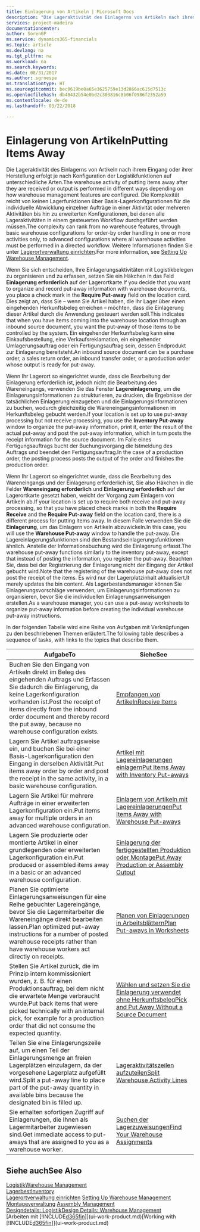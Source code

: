 ```yaml
---
title: Einlagerung von Artikeln | Microsoft Docs
description: "Die Lageraktivität des Einlagerns von Artikeln nach ihrem Eingang oder ihrer Herstellung erfolgt je nach Konfiguration der Logistikfunktionen auf unterschiedliche Arten."
services: project-madeira
documentationcenter: 
author: SorenGP
ms.service: dynamics365-financials
ms.topic: article
ms.devlang: na
ms.tgt_pltfrm: na
ms.workload: na
ms.search.keywords: 
ms.date: 08/31/2017
ms.author: sgroespe
ms.translationtype: HT
ms.sourcegitcommit: bec0619be0a65e3625759e13d2866ac615d7513c
ms.openlocfilehash: db48432b54e0bd2c303816c8b06f0986f2352a59
ms.contentlocale: de-de
ms.lasthandoff: 03/22/2018

---
```

# <a name="putting-items-away"></a><span data-ttu-id="ce114-103">Einlagerung von Artikeln</span><span class="sxs-lookup"><span data-stu-id="ce114-103">Putting Items Away</span></span>
<span data-ttu-id="ce114-104">Die Lageraktivität des Einlagerns von Artikeln nach ihrem Eingang oder ihrer Herstellung erfolgt je nach Konfiguration der Logistikfunktionen auf unterschiedliche Arten.</span><span class="sxs-lookup"><span data-stu-id="ce114-104">The warehouse activity of putting items away after they are received or output is performed in different ways depending on how warehouse management features are configured.</span></span> <span data-ttu-id="ce114-105">Die Komplexität reicht von keinen Lagerfunktionen über Basis-Lagerkonfigurationen für die individuelle Abwicklung einzelner Aufträge in einer Aktivität oder mehreren Aktivitäten bis hin zu erweiterten Konfigurationen, bei denen alle Lageraktivitäten in einem gesteuerten Workflow durchgeführt werden müssen.</span><span class="sxs-lookup"><span data-stu-id="ce114-105">The complexity can rank from no warehouse features, through basic warehouse configurations for order-by order handling in one or more activities only, to advanced configurations where all warehouse activities must be performed in a directed workflow.</span></span> <span data-ttu-id="ce114-106">Weitere Informationen finden Sie unter [Lagerortverwaltung einrichten](warehouse-setup-warehouse.md).</span><span class="sxs-lookup"><span data-stu-id="ce114-106">For more information, see [Setting Up Warehouse Management](warehouse-setup-warehouse.md).</span></span>

<span data-ttu-id="ce114-107">Wenn Sie sich entscheiden, Ihre Einlagerungsaktivitäten mit Logistikbelegen zu organisieren und zu erfassen, setzen Sie ein Häkchen in das Feld **Einlagerung erforderlich** auf der Lagerortkarte.</span><span class="sxs-lookup"><span data-stu-id="ce114-107">If you decide that you want to organize and record put-away information with warehouse documents, you place a check mark in the **Require Put-away** field on the location card.</span></span> <span data-ttu-id="ce114-108">Dies zeigt an, dass Sie – wenn Sie Artikel haben, die Ihr Lager über einen eingehenden Herkunftsbeleg erreichen – möchten, dass die Einlagerung dieser Artikel durch die Anwendung gesteuert werden soll.</span><span class="sxs-lookup"><span data-stu-id="ce114-108">This indicates that when you have items coming into the warehouse location through an inbound source document, you want the put-away of those items to be controlled by the system.</span></span> <span data-ttu-id="ce114-109">Ein eingehender Herkunftsbeleg kann eine Einkaufsbestellung, eine Verkaufsreklamation, ein eingehender Umlagerungsauftrag oder ein Fertigungsauftrag sein, dessen Endprodukt zur Einlagerung bereitsteht.</span><span class="sxs-lookup"><span data-stu-id="ce114-109">An inbound source document can be a purchase order, a sales return order, an inbound transfer order, or a production order whose output is ready for put-away.</span></span>  

<span data-ttu-id="ce114-110">Wenn Ihr Lagerort so eingerichtet wurde, dass die Bearbeitung der Einlagerung erforderlich ist, jedoch nicht die Bearbeitung des Wareneingangs, verwenden Sie das Fenster **Lagereinlagerung**, um die Einlagerungsinformationen zu strukturieren, zu drucken, die Ergebnisse der tatsächlichen Einlagerung einzugeben und die Einlagerungsinformationen zu buchen, wodurch gleichzeitig die Wareneingangsinformationen im Herkunftsbeleg gebucht werden.</span><span class="sxs-lookup"><span data-stu-id="ce114-110">If your location is set up to use put-away processing but not receive processing, you use the **Inventory Put-away** window to organize the put-away information, print it, enter the result of the actual put-away and post the put-away information, which in turn posts the receipt information for the source document.</span></span> <span data-ttu-id="ce114-111">Im Falle eines Fertigungsauftrags bucht der Buchungsvorgang die Istmeldung des Auftrags und beendet den Fertigungsauftrag.</span><span class="sxs-lookup"><span data-stu-id="ce114-111">In the case of a production order, the posting process posts the output of the order and finishes the production order.</span></span>

<span data-ttu-id="ce114-112">Wenn Ihr Lagerort so eingerichtet wurde, dass die Bearbeitung des Wareneingangs und der Einlagerung erforderlich ist, Sie also Häkchen in die Felder **Wareneingang erforderlich** und **Einlagerung erforderlich** auf der Lagerortkarte gesetzt haben, weicht der Vorgang zum Einlagern von Artikeln ab.</span><span class="sxs-lookup"><span data-stu-id="ce114-112">If your location is set up to require both receive and put-away processing, so that you have placed check marks in both the **Require Receive** and the **Require Put-away** field on the location card, there is a different process for putting items away.</span></span> <span data-ttu-id="ce114-113">In diesem Falle verwenden Sie die **Einlagerung**, um das Einlagern von Artikeln abzuwickeln.</span><span class="sxs-lookup"><span data-stu-id="ce114-113">In this case, you will use the **Warehouse Put-away** window to handle the put-away.</span></span> <span data-ttu-id="ce114-114">Die Lagereinlagerungsfunktionen sind den Bestandseinlagerungsfunktionen ähnlich. Anstelle der Informationsbuchung wird die Einlagerung erfasst.</span><span class="sxs-lookup"><span data-stu-id="ce114-114">The warehouse put-away functions similarly to the inventory put-away, except that instead of posting the information, you register the put-away.</span></span> <span data-ttu-id="ce114-115">Beachten Sie, dass bei der Registrierung der Einlagerung nicht der Eingang der Artikel gebucht wird.</span><span class="sxs-lookup"><span data-stu-id="ce114-115">Note that the registering of the warehouse put-away does not post the receipt of the items.</span></span> <span data-ttu-id="ce114-116">Es wird nur der Lagerplatzinhalt aktualisiert.</span><span class="sxs-lookup"><span data-stu-id="ce114-116">It merely updates the bin content.</span></span> <span data-ttu-id="ce114-117">Als Lagerbestandsmanager können Sie Einlagerungsvorschläge verwenden, um Einlagerungsinformationen zu organisieren, bevor Sie die individuellen Einlagerungsanweisungen erstellen.</span><span class="sxs-lookup"><span data-stu-id="ce114-117">As a warehouse manager, you can use a put-away worksheets to organize put-away information before creating the individual warehouse put-away instructions.</span></span>

<span data-ttu-id="ce114-118">In der folgenden Tabelle wird eine Reihe von Aufgaben mit Verknüpfungen zu den beschriebenen Themen erläutert.</span><span class="sxs-lookup"><span data-stu-id="ce114-118">The following table describes a sequence of tasks, with links to the topics that describe them.</span></span>   

|<span data-ttu-id="ce114-119">**Aufgabe**</span><span class="sxs-lookup"><span data-stu-id="ce114-119">**To**</span></span>|<span data-ttu-id="ce114-120">**Siehe**</span><span class="sxs-lookup"><span data-stu-id="ce114-120">**See**</span></span>|  
|------------|-------------|  
|<span data-ttu-id="ce114-121">Buchen Sie den Eingang von Artikeln direkt im Beleg des eingehenden Auftrags und Erfassen Sie dadurch die Einlagerung, da keine Lagerkonfiguration vorhanden ist.</span><span class="sxs-lookup"><span data-stu-id="ce114-121">Post the receipt of items directly from the inbound order document and thereby record the put away, because no warehouse configuration exists.</span></span>|[<span data-ttu-id="ce114-122">Empfangen von Artikeln</span><span class="sxs-lookup"><span data-stu-id="ce114-122">Receive Items</span></span>](warehouse-how-receive-items.md)|  
|<span data-ttu-id="ce114-123">Lagern Sie Artikel auftragsweise ein, und buchen Sie bei einer Basis-Lagerkonfiguration den Eingang in derselben Aktivität.</span><span class="sxs-lookup"><span data-stu-id="ce114-123">Put items away order by order and post the receipt in the same activity, in a basic warehouse configuration.</span></span>|[<span data-ttu-id="ce114-124">Artikel mit Lagereinlagerungen einlagern</span><span class="sxs-lookup"><span data-stu-id="ce114-124">Put Items Away with Inventory Put-aways</span></span>](warehouse-how-to-put-items-away-with-inventory-put-aways.md)|  
|<span data-ttu-id="ce114-125">Lagern Sie Artikel für mehrere Aufträge in einer erweiterten Lagerkonfiguration ein.</span><span class="sxs-lookup"><span data-stu-id="ce114-125">Put items away for multiple orders in an advanced warehouse configuration.</span></span>|[<span data-ttu-id="ce114-126">Einlagern von Artikeln mit Lagereinlagerungen</span><span class="sxs-lookup"><span data-stu-id="ce114-126">Put Items Away with Warehouse Put-aways</span></span>](warehouse-how-to-put-items-away-with-warehouse-put-aways.md)|  
|<span data-ttu-id="ce114-127">Lagern Sie produzierte oder montierte Artikel in einer grundlegenden oder erweiterten Lagerkonfiguration ein.</span><span class="sxs-lookup"><span data-stu-id="ce114-127">Put produced or assembled items away in a basic or an advanced warehouse configuration.</span></span>|[<span data-ttu-id="ce114-128">Einlagerung der fertiggestellten Produktion oder Montage</span><span class="sxs-lookup"><span data-stu-id="ce114-128">Put Away Production or Assembly Output</span></span>](warehouse-how-to-put-away-production-output.md)|
|<span data-ttu-id="ce114-129">Planen Sie optimierte Einlagerungsanweisungen für eine Reihe gebuchter Lagereingänge, bevor Sie die Lagermitarbeiter die Wareneingänge direkt bearbeiten lassen.</span><span class="sxs-lookup"><span data-stu-id="ce114-129">Plan optimized put-away instructions for a number of posted warehouse receipts rather than have warehouse workers act directly on receipts.</span></span>|[<span data-ttu-id="ce114-130">Planen von Einlagerungen in Arbeitsblättern</span><span class="sxs-lookup"><span data-stu-id="ce114-130">Plan Put-aways in Worksheets</span></span>](warehouse-how-to-plan-put-aways-in-worksheets.md)|  
|<span data-ttu-id="ce114-131">Stellen Sie Artikel zurück, die im Prinzip intern kommissioniert wurden, z. B. für einen Produktionsauftrag, bei dem nicht die erwartete Menge verbraucht wurde.</span><span class="sxs-lookup"><span data-stu-id="ce114-131">Put back items that were picked technically with an internal pick, for example for a production order that did not consume the expected quantity.</span></span>|[<span data-ttu-id="ce114-132">Wählen und setzen Sie die Einlagerung verwendet ohne Herkunftsbeleg</span><span class="sxs-lookup"><span data-stu-id="ce114-132">Pick and Put Away Without a Source Document</span></span>](warehouse-how-to-create-put-aways-from-internal-put-aways.md)|
|<span data-ttu-id="ce114-133">Teilen Sie eine Einlagerungszeile auf, um einen Teil der Einlagerungsmenge an freien Lagerplätzen einzulagern, da der vorgesehene Lagerplatz aufgefüllt wird.</span><span class="sxs-lookup"><span data-stu-id="ce114-133">Split a put-away line to place part of the put-away quantity in available bins because the designated bin is filled up.</span></span>|[<span data-ttu-id="ce114-134">Lageraktivitätszeilen aufzuteilen</span><span class="sxs-lookup"><span data-stu-id="ce114-134">Split Warehouse Activity Lines</span></span>](warehouse-how-to-split-warehouse-activity-lines.md)|
|<span data-ttu-id="ce114-135">Sie erhalten sofortigen Zugriff auf Einlagerungen, die Ihnen als Lagermitarbeiter zugewiesen sind.</span><span class="sxs-lookup"><span data-stu-id="ce114-135">Get immediate access to put-aways that are assigned to you as a warehouse worker.</span></span>|[<span data-ttu-id="ce114-136">Suchen der Lagerzuweisungen</span><span class="sxs-lookup"><span data-stu-id="ce114-136">Find Your Warehouse Assignments</span></span>](warehouse-how-to-find-your-warehouse-assignments.md)|    

## <a name="see-also"></a><span data-ttu-id="ce114-137">Siehe auch</span><span class="sxs-lookup"><span data-stu-id="ce114-137">See Also</span></span>  
[<span data-ttu-id="ce114-138">Logistik</span><span class="sxs-lookup"><span data-stu-id="ce114-138">Warehouse Management</span></span>](warehouse-manage-warehouse.md)  
[<span data-ttu-id="ce114-139">Lagerbest</span><span class="sxs-lookup"><span data-stu-id="ce114-139">Inventory</span></span>](inventory-manage-inventory.md)  
<span data-ttu-id="ce114-140">[Lagerortverwaltung einrichten](warehouse-setup-warehouse.md)   </span><span class="sxs-lookup"><span data-stu-id="ce114-140">[Setting Up Warehouse Management](warehouse-setup-warehouse.md)   </span></span>  
<span data-ttu-id="ce114-141">[Montageverwaltung](assembly-assemble-items.md)  </span><span class="sxs-lookup"><span data-stu-id="ce114-141">[Assembly Management](assembly-assemble-items.md)  </span></span>  
[<span data-ttu-id="ce114-142">Designdetails: Logistik</span><span class="sxs-lookup"><span data-stu-id="ce114-142">Design Details: Warehouse Management</span></span>](design-details-warehouse-management.md)  
<span data-ttu-id="ce114-143">[Arbeiten mit [!INCLUDE[d365fin](includes/d365fin_md.md)]](ui-work-product.md)</span><span class="sxs-lookup"><span data-stu-id="ce114-143">[Working with [!INCLUDE[d365fin](includes/d365fin_md.md)]](ui-work-product.md)</span></span>  

